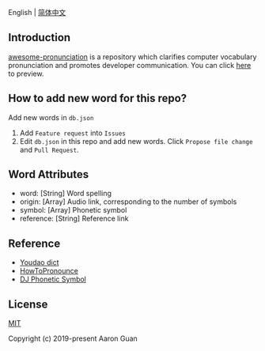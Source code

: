 English | [简体中文](./README-ZH.md)

## Introduction

[awesome-pronunciation](https://guanpengchn.github.io/awesome-pronunciation/) is a repository which clarifies computer vocabulary pronunciation and promotes developer communication.
You can click [here](https://guanpengchn.github.io/awesome-pronunciation/) to preview.

## How to add new word for this repo?

Add new words in `db.json`

1. Add `Feature request` into `Issues`
2. Edit `db.json` in this repo and add new words. Click `Propose file change` and `Pull Request`.

## Word Attributes

- word: [String] Word spelling 
- origin: [Array] Audio link, corresponding to the number of symbols
- symbol: [Array] Phonetic symbol
- reference: [String] Reference link 

## Reference

- [Youdao dict](https://dict.youdao.com/)
- [HowToPronounce](http://www.howtopronounce.cc/)
- [DJ Phonetic Symbol](https://zh.wikipedia.org/wiki/DJ%E9%9F%B3%E6%A8%99)

## License

[MIT](./LICENSE)

Copyright (c) 2019-present Aaron Guan